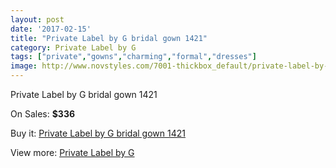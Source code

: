 ```yaml
---
layout: post
date: '2017-02-15'
title: "Private Label by G bridal gown 1421"
category: Private Label by G
tags: ["private","gowns","charming","formal","dresses"]
image: http://www.novstyles.com/7001-thickbox_default/private-label-by-g-bridal-gown-1421.jpg
---
```

Private Label by G bridal gown 1421

On Sales: **$336**
<a href="https://www.novstyles.com/en/private-label-by-g/4700-private-label-by-g-bridal-gown-1421.html"><amp-img layout="responsive" width="600" height="600" src="//www.novstyles.com/7001-thickbox_default/private-label-by-g-bridal-gown-1421.jpg" alt="Private Label by G bridal gown 1421 0" /></a>

Buy it: [Private Label by G bridal gown 1421](https://www.novstyles.com/en/private-label-by-g/4700-private-label-by-g-bridal-gown-1421.html "Private Label by G bridal gown 1421")

View more: [Private Label by G](https://www.novstyles.com/en/29-private-label-by-g "Private Label by G")